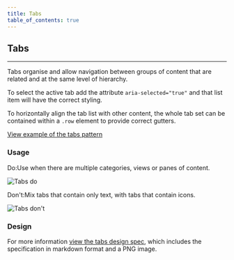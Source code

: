 ```yaml
---
title: Tabs
table_of_contents: true
---
```


## Tabs

<hr>

Tabs organise and allow navigation between groups of content that are related and at the same level of hierarchy.

To select the active tab add the attribute `aria-selected="true"` and that list item will have the correct styling.

To horizontally align the tab list with other content, the whole tab set can be contained within a `.row` element to provide correct gutters.

<a href="https://canonical-web-and-design.github.io/vanilla-framework/examples/patterns/tabs/"
    class="js-example">
View example of the tabs pattern
</a>

### Usage

<div class="row">
   <div class="col-6">
   <div class="p-notification--positive">
   <p class="p-notification__response"><span class="p-notification__status">Do:</span>Use when there are multiple categories, views or panes of content.</p>
   </div>
   <img class="p-image--bordered" src="https://assets.ubuntu.com/v1/252d5420-navigation-tabs-color-do.png" alt="Tabs do">
   </div>
  <div class="col-6">
  <div class="p-notification--negative">
  <p class="p-notification__response"><span class="p-notification__status">Don't:</span>Mix tabs that contain only text, with tabs that contain icons.</p>
  </div>
  <img class="p-image--bordered" src="https://assets.ubuntu.com/v1/6a4ffc61-navigation-tabs-color-don%27t.png" alt="Tabs don't">
  </div>
</div>

### Design

For more information [view the tabs design spec](https://github.com/ubuntudesign/vanilla-design/tree/master/Tabs), which includes the specification in markdown format and a PNG image.
